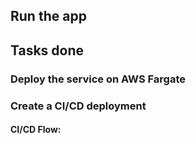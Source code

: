## Run the app

## Tasks done

### Deploy the service on AWS Fargate

### Create a CI/CD deployment

#### CI/CD Flow:


